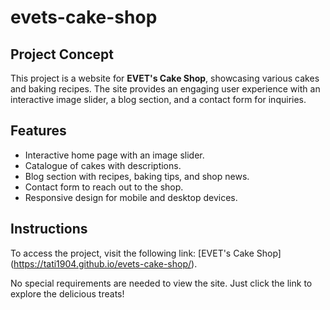 # evets-cake-shop
## Project Concept
This project is a website for **EVET's Cake Shop**, showcasing various cakes and baking recipes. The site provides an engaging user experience with an interactive image slider, a blog section, and a contact form for inquiries.
## Features
- Interactive home page with an image slider.
- Catalogue of cakes with descriptions.
- Blog section with recipes, baking tips, and shop news.
- Contact form to reach out to the shop.
- Responsive design for mobile and desktop devices.
## Instructions
To access the project, visit the following link: [EVET's Cake Shop] (https://tati1904.github.io/evets-cake-shop/).

No special requirements are needed to view the site. Just click the link to explore the delicious treats!
